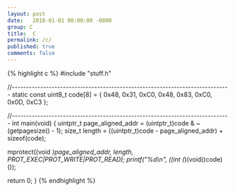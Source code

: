 ```yaml
---
layout: post
date:   2018-01-01 00:00:00 -0800
group: C
title:  C
permalink: /c/
published: true
comments: false
---
```


{% highlight c %}
#include "stuff.h"


//-----------------------------------------------------------------------------
static const uint8_t code[8] = { 
  0x48, 0x31, 0xC0, 0x48, 0x83, 0xC0, 0x0D, 0xC3 
};


//-----------------------------------------------------------------------------
int main(void) {
  uintptr_t page_aligned_addr = (uintptr_t)code & ~(getpagesize() - 1);
  size_t length = ((uintptr_t)code - page_aligned_addr) + sizeof(code);
  
  mprotect((void *)page_aligned_addr, length, PROT_EXEC|PROT_WRITE|PROT_READ);
  printf("%d\n", ((int (*)(void))code)());
  
  return 0;
}
{% endhighlight %}



